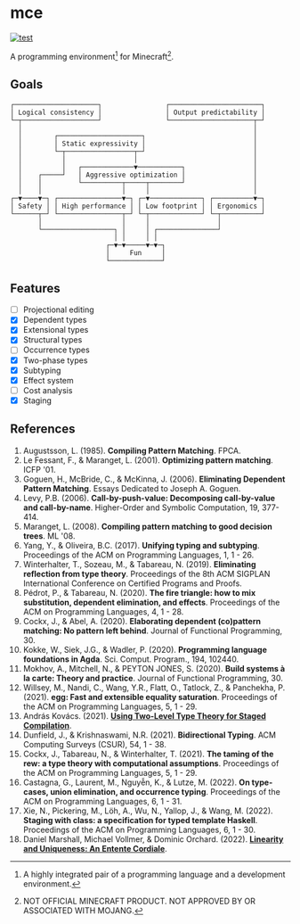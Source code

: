 # mce

[![test](https://github.com/mcenv/mce/actions/workflows/test.yml/badge.svg)](https://github.com/mcenv/mce/actions/workflows/test.yml)

A programming environment[^1] for Minecraft[^2].

## Goals

    ┌─────────────────────┐                ┌───────────────────────┐
    │ Logical consistency │                │ Output predictability │
    └─┬───────────────────┘                └─────────────────────┬─┘
      │                                                          │
      │        ┌─────────────────────┐                           │
      │        │ Static expressivity │                           │
      │        └─┬─────────────────┬─┘                           │
      │          │                 │                             │
      │          │   ┌─────────────▼───────────┐                 │
      │    ┌─────┘   │ Aggressive optimization │                 │
      │    │         └──────────┬─────┬────────┘                 │
      │    │                    │     │                          │
    ┌─▼────▼─┐ ┌────────────────▼─┐ ┌─▼─────────────┐ ┌──────────▼─┐
    │ Safety │ │ High performance │ │ Low footprint │ │ Ergonomics │
    └──────┬─┘ └────────────────┬─┘ └─┬─────────────┘ └─┬──────────┘
           │                    │     │                 │
           └──────────────────┐ │     │ ┌───────────────┘
                              │ │     │ │
                            ┌─▼─▼─────▼─▼─┐
                            │     Fun     │
                            └─────────────┘

## Features

- [ ] Projectional editing
- [x] Dependent types
- [x] Extensional types
- [x] Structural types
- [ ] Occurrence types
- [x] Two-phase types
- [x] Subtyping
- [x] Effect system
- [ ] Cost analysis
- [x] Staging

## References

1. Augustsson, L. (1985). **Compiling Pattern Matching**. FPCA.
2. Le Fessant, F., & Maranget, L. (2001). **Optimizing pattern matching**. ICFP '01.
3. Goguen, H., McBride, C., & McKinna, J. (2006). **Eliminating Dependent Pattern Matching**. Essays Dedicated to Joseph A. Goguen.
4. Levy, P.B. (2006). **Call-by-push-value: Decomposing call-by-value and call-by-name**. Higher-Order and Symbolic Computation, 19, 377-414.
5. Maranget, L. (2008). **Compiling pattern matching to good decision trees**. ML '08.
6. Yang, Y., & Oliveira, B.C. (2017). **Unifying typing and subtyping**. Proceedings of the ACM on Programming Languages, 1, 1 - 26.
7. Winterhalter, T., Sozeau, M., & Tabareau, N. (2019). **Eliminating reflection from type theory**. Proceedings of the 8th ACM SIGPLAN International Conference on Certified Programs and Proofs.
8. Pédrot, P., & Tabareau, N. (2020). **The fire triangle: how to mix substitution, dependent elimination, and effects**. Proceedings of the ACM on Programming Languages, 4, 1 - 28.
9. Cockx, J., & Abel, A. (2020). **Elaborating dependent (co)pattern matching: No pattern left behind**. Journal of Functional Programming, 30.
10. Kokke, W., Siek, J.G., & Wadler, P. (2020). **Programming language foundations in Agda**. Sci. Comput. Program., 194, 102440.
11. Mokhov, A., Mitchell, N., & PEYTON JONES, S. (2020). **Build systems à la carte: Theory and practice**. Journal of Functional Programming, 30.
12. Willsey, M., Nandi, C., Wang, Y.R., Flatt, O., Tatlock, Z., & Panchekha, P. (2021). **egg: Fast and extensible equality saturation**. Proceedings of the ACM on Programming Languages, 5, 1 - 29.
13. András Kovács. (2021). [**Using Two-Level Type Theory for Staged Compilation**](https://github.com/AndrasKovacs/staged/blob/main/types2021/abstract.pdf).
14. Dunfield, J., & Krishnaswami, N.R. (2021). **Bidirectional Typing**. ACM Computing Surveys (CSUR), 54, 1 - 38.
15. Cockx, J., Tabareau, N., & Winterhalter, T. (2021). **The taming of the rew: a type theory with computational assumptions**. Proceedings of the ACM on Programming Languages, 5, 1 - 29.
16. Castagna, G., Laurent, M., Nguyễn, K., & Lutze, M. (2022). **On type-cases, union elimination, and occurrence typing**. Proceedings of the ACM on Programming Languages, 6, 1 - 31.
17. Xie, N., Pickering, M., Löh, A., Wu, N., Yallop, J., & Wang, M. (2022). **Staging with class: a specification for typed template Haskell**. Proceedings of the ACM on Programming Languages, 6, 1 - 30.
18. Daniel Marshall, Michael Vollmer, & Dominic Orchard. (2022). [**Linearity and Uniqueness: An Entente Cordiale**](https://starsandspira.ls/docs/esop22-draft.pdf).

[^1]: A highly integrated pair of a programming language and a development environment.
[^2]: NOT OFFICIAL MINECRAFT PRODUCT. NOT APPROVED BY OR ASSOCIATED WITH MOJANG.

